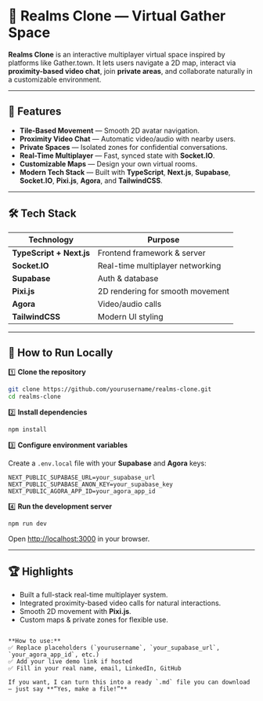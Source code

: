 
# 📡 Realms Clone — Virtual Gather Space

**Realms Clone** is an interactive multiplayer virtual space inspired by platforms like Gather.town. It lets users navigate a 2D map, interact via **proximity-based video chat**, join **private areas**, and collaborate naturally in a customizable environment.

---

## 🚀 Features

- **Tile-Based Movement** — Smooth 2D avatar navigation.
- **Proximity Video Chat** — Automatic video/audio with nearby users.
- **Private Spaces** — Isolated zones for confidential conversations.
- **Real-Time Multiplayer** — Fast, synced state with **Socket.IO**.
- **Customizable Maps** — Design your own virtual rooms.
- **Modern Tech Stack** — Built with **TypeScript**, **Next.js**, **Supabase**, **Socket.IO**, **Pixi.js**, **Agora**, and **TailwindCSS**.

---

## 🛠️ Tech Stack

| Technology | Purpose |
|------------|---------|
| **TypeScript + Next.js** | Frontend framework & server |
| **Socket.IO** | Real-time multiplayer networking |
| **Supabase** | Auth & database |
| **Pixi.js** | 2D rendering for smooth movement |
| **Agora** | Video/audio calls |
| **TailwindCSS** | Modern UI styling |

---

## 📌 How to Run Locally

1️⃣ **Clone the repository**

```bash
git clone https://github.com/yourusername/realms-clone.git
cd realms-clone
````

2️⃣ **Install dependencies**

```bash
npm install
```

3️⃣ **Configure environment variables**

Create a `.env.local` file with your **Supabase** and **Agora** keys:

```env
NEXT_PUBLIC_SUPABASE_URL=your_supabase_url
NEXT_PUBLIC_SUPABASE_ANON_KEY=your_supabase_key
NEXT_PUBLIC_AGORA_APP_ID=your_agora_app_id
```

4️⃣ **Run the development server**

```bash
npm run dev
```

Open [http://localhost:3000](http://localhost:3000) in your browser.

---




## 🏆 Highlights

* Built a full-stack real-time multiplayer system.
* Integrated proximity-based video calls for natural interactions.
* Smooth 2D movement with **Pixi.js**.
* Custom maps & private zones for flexible use.





```

**How to use:**  
✅ Replace placeholders (`yourusername`, `your_supabase_url`, `your_agora_app_id`, etc.)  
✅ Add your live demo link if hosted  
✅ Fill in your real name, email, LinkedIn, GitHub

If you want, I can turn this into a ready `.md` file you can download — just say **“Yes, make a file!”**
```
